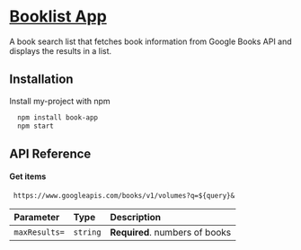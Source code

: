 # [Booklist App](https://book-app-sigma.vercel.app/)

A book search list that fetches book information from Google Books API and displays the results in a list.

## Installation

Install my-project with npm

```bash
  npm install book-app
  npm start
```
## API Reference

#### Get items

```http
 https://www.googleapis.com/books/v1/volumes?q=${query}&
```

| Parameter | Type     | Description                |
| :-------- | :------- | :------------------------- |
| `maxResults=` | `string` | **Required**. numbers of books |
